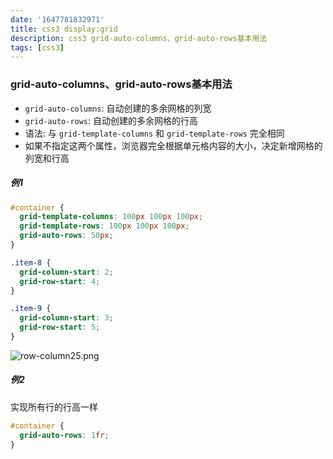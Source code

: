 ```yaml
---
date: '1647781832971'
title: css3 display:grid
description: css3 grid-auto-columns、grid-auto-rows基本用法
tags: [css3]
---
```

### grid-auto-columns、grid-auto-rows基本用法
 - `grid-auto-columns`: 自动创建的多余网格的列宽
 - `grid-auto-rows`: 自动创建的多余网格的行高
 - 语法: 与 `grid-template-columns` 和 `grid-template-rows` 完全相同
 - 如果不指定这两个属性，浏览器完全根据单元格内容的大小，决定新增网格的列宽和行高

##### 例1
```css
#container {
  grid-template-columns: 100px 100px 100px;
  grid-template-rows: 100px 100px 100px;
  grid-auto-rows: 50px;
}

.item-8 {
  grid-column-start: 2;
  grid-row-start: 4;
}

.item-9 {
  grid-column-start: 3;
  grid-row-start: 5;
}
```
![row-column25.png](~@assets/image/displayGrid/row-column25.png)

##### 例2
实现所有行的行高一样
```css
#container {
  grid-auto-rows: 1fr;
}
```
